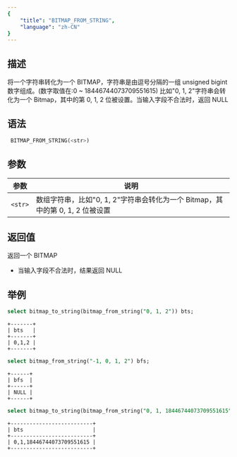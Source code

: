 ```yaml
---
{
    "title": "BITMAP_FROM_STRING",
    "language": "zh-CN"
}
---
```


<!-- 
Licensed to the Apache Software Foundation (ASF) under one
or more contributor license agreements.  See the NOTICE file
distributed with this work for additional information
regarding copyright ownership.  The ASF licenses this file
to you under the Apache License, Version 2.0 (the
"License"); you may not use this file except in compliance
with the License.  You may obtain a copy of the License at
  http://www.apache.org/licenses/LICENSE-2.0
Unless required by applicable law or agreed to in writing,
software distributed under the License is distributed on an
"AS IS" BASIS, WITHOUT WARRANTIES OR CONDITIONS OF ANY
KIND, either express or implied.  See the License for the
specific language governing permissions and limitations
under the License.
-->

## 描述

将一个字符串转化为一个 BITMAP，字符串是由逗号分隔的一组 unsigned bigint 数字组成。(数字取值在:0 ~ 18446744073709551615)
比如"0, 1, 2"字符串会转化为一个 Bitmap，其中的第 0, 1, 2 位被设置。当输入字段不合法时，返回 NULL

## 语法

```sql
 BITMAP_FROM_STRING(<str>)
```

## 参数

| 参数      | 说明                                                |
|---------|---------------------------------------------------|
| `<str>` | 数组字符串，比如"0, 1, 2"字符串会转化为一个 Bitmap，其中的第 0, 1, 2 位被设置  |  

## 返回值

返回一个 BITMAP
- 当输入字段不合法时，结果返回 NULL

## 举例

```sql
select bitmap_to_string(bitmap_from_string("0, 1, 2")) bts;
```

```text
+-------+
| bts   |
+-------+
| 0,1,2 |
+-------+
```

```sql
select bitmap_from_string("-1, 0, 1, 2") bfs;
```

```text
+------+
| bfs  |
+------+
| NULL |
+------+
```

```sql
select bitmap_to_string(bitmap_from_string("0, 1, 18446744073709551615")) bts;
```

```text
+--------------------------+
| bts                      |
+--------------------------+
| 0,1,18446744073709551615 |
+--------------------------+
```

